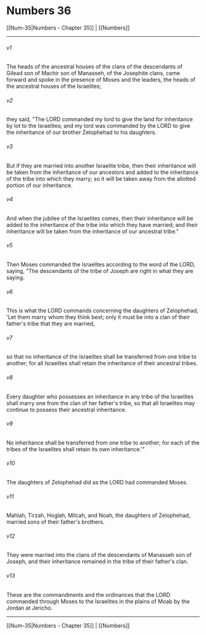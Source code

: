 # Numbers 36

[[Num-35|Numbers - Chapter 35]] | [[Numbers]]
***

###### v1
The heads of the ancestral houses of the clans of the descendants of Gilead son of Machir son of Manasseh, of the Josephite clans, came forward and spoke in the presence of Moses and the leaders, the heads of the ancestral houses of the Israelites;
###### v2
they said, "The LORD commanded my lord to give the land for inheritance by lot to the Israelites; and my lord was commanded by the LORD to give the inheritance of our brother Zelophehad to his daughters.
###### v3
But if they are married into another Israelite tribe, then their inheritance will be taken from the inheritance of our ancestors and added to the inheritance of the tribe into which they marry; so it will be taken away from the allotted portion of our inheritance.
###### v4
And when the jubilee of the Israelites comes, then their inheritance will be added to the inheritance of the tribe into which they have married; and their inheritance will be taken from the inheritance of our ancestral tribe."
###### v5
Then Moses commanded the Israelites according to the word of the LORD, saying, "The descendants of the tribe of Joseph are right in what they are saying.
###### v6
This is what the LORD commands concerning the daughters of Zelophehad, 'Let them marry whom they think best; only it must be into a clan of their father's tribe that they are married,
###### v7
so that no inheritance of the Israelites shall be transferred from one tribe to another; for all Israelites shall retain the inheritance of their ancestral tribes.
###### v8
Every daughter who possesses an inheritance in any tribe of the Israelites shall marry one from the clan of her father's tribe, so that all Israelites may continue to possess their ancestral inheritance.
###### v9
No inheritance shall be transferred from one tribe to another; for each of the tribes of the Israelites shall retain its own inheritance.'"
###### v10
The daughters of Zelophehad did as the LORD had commanded Moses.
###### v11
Mahlah, Tirzah, Hoglah, Milcah, and Noah, the daughters of Zelophehad, married sons of their father's brothers.
###### v12
They were married into the clans of the descendants of Manasseh son of Joseph, and their inheritance remained in the tribe of their father's clan.
###### v13
These are the commandments and the ordinances that the LORD commanded through Moses to the Israelites in the plains of Moab by the Jordan at Jericho.

***

[[Num-35|Numbers - Chapter 35]] | [[Numbers]]
